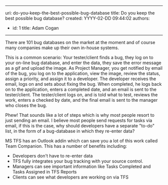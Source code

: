 

---
uri: do-you-keep-the-best-possible-bug-database
title: Do you keep the best possible bug database?
created: YYYY-02-DD 09:44:02
authors:
  - id: 1
    title: Adam Cogan
---




<span class='intro'> ​There are 101 bug databases on the market at the moment and of course many companies make up their own in-house systems. 
<br> </span>


  <img class="ms-rteCustom-ImageArea" border="0" align="right" src="/PublishingImages/bugs.jpg" alt="" style="border-width&#58;0px;border-style&#58;solid;border-color&#58;initial;" />
<p>This is a common scenario&#58; Your tester/client finds a bug, they log on to your on-line bug database, and enter the data, they save the error message as a gif and upload the image. As Project Manager, you get notified by email of the bug, you log on to the application, view the image, review the status, assign a priority, and assign it to a developer. The developer receives the email, logs on and sets about fixing the bug. When completed, he logs back on to the application, enters a completed date, and an email is sent to the tester/client. The tester/client logs on, and is told what to test, reviews the work, enters a checked by date, and the final email is sent to the manager who closes the bug. </p>
<p>Phew! That sounds like a lot of steps which is why most people resort to just sending an email. I believe most people send requests for tasks via email, if this is the case, why should developers have a separate &quot;to-do&quot; list, in the form of a bug-database in which they re-enter data? </p>
<p>MS TFS has an Outlook addin which can save you a lot of this work called Team Companion. This has a number of benefits including&#58;</p>
<ul>
    <li>Developers don't have to re-enter data </li>
    <li>TFS fully integrates your bug tracking with your source control.</li>
    <li>Managers can see important information like Tasks Completed and Tasks Assigned in TFS Reports</li>
    <li>Clients can see what developers are working on via TFS</li>
</ul>



